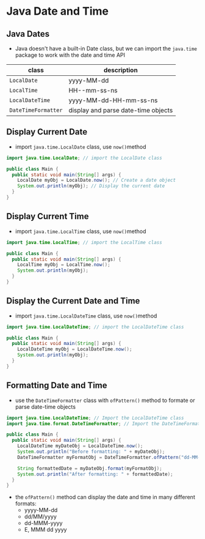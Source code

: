 # Java Date and Time

## Java Dates

- Java doesn't have a built-in Date class, but we can import the `java.time` package to work with the date and time API

| class | description |
|---|---|
| `LocalDate`|yyyy-MM-dd |
| `LocalTime`| HH--mm-ss-ns |
| `LocalDateTime`| yyyy-MM-dd-HH-mm-ss-ns |
| `DateTimeFormatter`| display and parse date-time objects |


## Display Current Date

- import `java.time.LocalDate` class, use `now()`method

```java
import java.time.LocalDate; // import the LocalDate class

public class Main {
  public static void main(String[] args) {
    LocalDate myObj = LocalDate.now(); // Create a date object
    System.out.println(myObj); // Display the current date
  }
}
```

## Display Current Time

- import `java.time.LocalTime` class, use `now()`method

```java
import java.time.LocalTime; // import the LocalTime class

public class Main {
  public static void main(String[] args) {
    LocalTime myObj = LocalTime.now();
    System.out.println(myObj);
  }
}
```

## Display the Current Date and Time

- import `java.time.LocalDateTime` class, use `now()`method

```java
import java.time.LocalDateTime; // import the LocalDateTime class

public class Main {
  public static void main(String[] args) {
    LocalDateTime myObj = LocalDateTime.now();
    System.out.println(myObj);
  }
}
```

## Formatting Date and Time

- use the `DateTimeFormatter` class with `ofPattern()` method to formate or parse date-time objects

```java
import java.time.LocalDateTime; // Import the LocalDateTime class
import java.time.format.DateTimeFormatter; // Import the DateTimeFormatter class

public class Main {
  public static void main(String[] args) {
    LocalDateTime myDateObj = LocalDateTime.now();
    System.out.println("Before formatting: " + myDateObj);
    DateTimeFormatter myFormatObj = DateTimeFormatter.ofPattern("dd-MM-yyyy HH:mm:ss");

    String formattedDate = myDateObj.format(myFormatObj);
    System.out.println("After formatting: " + formattedDate);
  }
}
```

- the `ofPattern()` method can display the date and time in many different formats:
  - yyyy-MM-dd
  - dd/MM/yyyy
  - dd-MMM-yyyy
  - E, MMM dd yyyy
